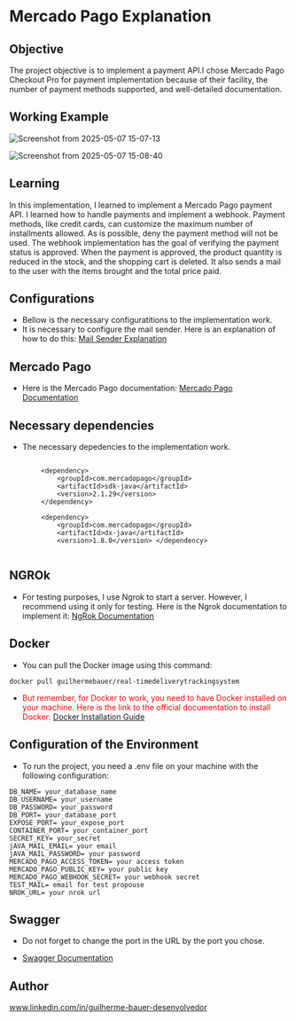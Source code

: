 # Mercado Pago Explanation

## Objective
The project objective is to implement a payment API.I chose Mercado Pago Checkout Pro for payment
implementation because of their facility, the number of payment methods supported, and well-detailed documentation.

## Working Example

![Screenshot from 2025-05-07 15-07-13](https://github.com/user-attachments/assets/6f9f6a4e-7b56-4d66-ac78-e37997c09c17)

![Screenshot from 2025-05-07 15-08-40](https://github.com/user-attachments/assets/d9fe4f85-2840-420f-ba14-1971451b5824)


## Learning

In this implementation, I learned to implement a Mercado Pago payment API. I learned how to handle payments and implement a webhook.
Payment methods, like credit cards, can customize the maximum number of installments allowed.
As is possible, deny the payment method will not be used. The webhook implementation has the goal of verifying the payment 
status is approved. When the payment is approved, the product quantity is reduced in the stock, and the shopping cart is deleted.
It also sends a mail to the user with the items brought and the total price paid. 

## Configurations 

* Bellow is the necessary configuratitions to the implementation work.
* It is necessary to configure the mail sender. Here is an explanation of how to do this: [Mail Sender Explanation](https://github.com/GuilhermeBauer16/Real-TimeDeliveryTrackingSystem/tree/mailSenderExplanation)

## Mercado Pago
 * Here is the Mercado Pago documentation: [Mercado Pago Documentation](https://www.mercadopago.com.br/developers/en/reference)

## Necessary dependencies 
  * The necessary depedencies to the implementation work.



```

        <dependency>
            <groupId>com.mercadopago</groupId>
            <artifactId>sdk-java</artifactId>
            <version>2.1.29</version>
        </dependency>

        <dependency>
            <groupId>com.mercadopago</groupId>
            <artifactId>dx-java</artifactId>
            <version>1.8.0</version> </dependency>


```
## NGROk

 * For testing purposes, I use Ngrok to start a server. However, I recommend using it only for testing.
Here is the Ngrok documentation to implement it: [NgRok Documentation](https://dashboard.ngrok.com/get-started/setup/linux)

## Docker 

* You can pull the Docker image using this command:
 ```dotdocker
docker pull guilhermebauer/real-timedeliverytrackingsystem
```

* <span style="color:red;"> But remember, for Docker to work, you need to have Docker installed on your machine. Here is the link to the official documentation to install Docker: [Docker Installation Guide](https://docs.docker.com/get-docker/)</span>

## Configuration of the Environment

* To run the project, you need a .env file on your machine with the following configuration:

```dotenv
DB_NAME= your_database_name
DB_USERNAME= your_username
DB_PASSWORD= your_password
DB_PORT= your_database_port
EXPOSE_PORT= your_expose_port
CONTAINER_PORT= your_container_port
SECRET_KEY= your_secret
jAVA_MAIL_EMAIL= your email
jAVA_MAIL_PASSWORD= your password
MERCADO_PAGO_ACCESS_TOKEN= your access token
MERCADO_PAGO_PUBLIC_KEY= your public key
MERCADO_PAGO_WEBHOOK_SECRET= your webhook secret
TEST_MAIL= email for test propouse
NROK_URL= your nrok url
```

## Swagger

* Do not forget to change the port in the URL by the port you chose.

* [Swagger Documentation](http://localhost:8080/swagger-ui/index.html)

## Author
 www.linkedin.com/in/guilherme-bauer-desenvolvedor

